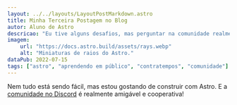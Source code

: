 ```yaml
---
layout: ../../layouts/LayoutPostMarkdown.astro
title: Minha Terceira Postagem no Blog
autor: Aluno de Astro
descricao: "Eu tive alguns desafios, mas perguntar na comunidade realmente me ajudou!"
imagem:
    url: "https://docs.astro.build/assets/rays.webp"
    alt: "Miniaturas de raios do Astro."
dataPub: 2022-07-15
tags: ["astro", "aprendendo em público", "contratempos", "comunidade"]
---
```

Nem tudo está sendo fácil, mas estou gostando de construir com Astro. E a [comunidade no Discord](https://astro.build/chat) é realmente amigável e cooperativa!